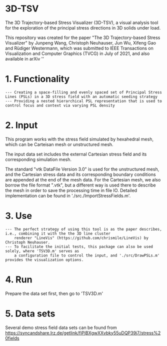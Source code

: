 # 3D-TSV
The 3D Trajectory-based Stress Visualizer (3D-TSV), a visual analysis tool for the exploration 
of the principal stress directions in 3D solids under load.

This repository was created for the paper "The 3D Trajectory-based Stress Visualizer" 
	by Junpeng Wang, Christoph Neuhauser, Jun Wu, Xifeng Gao and Rüdiger Westermann, 
which was submitted to IEEE Transactions on Visualization and Computer Graphics (TVCG) in July of 2021, 
	and also available in arXiv ''

# 1. Functionality
	---	Creating a space-filling and evenly spaced set of Principal Stress Lines (PSLs) in a 3D stress field with an automatic seeding strategy
	--- Providing a nested hierarchical PSL representation that is used to control focus and context via varying PSL density

# 2. Input
This program works with the stress field simulated by hexahedral mesh, which can be Carteisan mesh or unstructured mesh.
 
The input data set includes the external Cartesian stress field and its corresponding simulation mesh. 

The standard "vtk DataFile Version 3.0" is used for the unstructured mesh, and the Cartesian stress data and its corresponding 
boundary conditions are appended at the end of the mesh data. For the Cartesian mesh, we also borrow the file format ".vtk", 
but a different way is used there to describe the mesh in order to save the processing time in file IO. Detailed
implementation can be found in './src./ImportStressFields.m'.

# 3. Use
	---	The perfect strategy of using this tool is as the paper describes, i.e., combining it with the the 3D line cluster 
		renderer "LineVis" (https://github.com/chrismile/LineVis) by Christoph Neuhauser.
	--- To facilitate the initial tests, this package can also be used solely, where 'TSV3D.m' serves as
		a configuration file to control the input, and './src/DrawPSLs.m' provides the visualization options.

# 4. Run
Prepare the data set first, then go to 'TSV3D.m'

# 5. Data sets
Several demo stress field data sets can be found from https://syncandshare.lrz.de/getlink/fiPjBXgwXXvbky55uDQP39j7/stress%20fields
